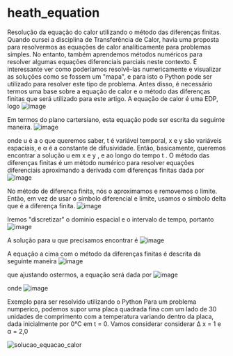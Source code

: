 # heath_equation
Resolução da equação do calor utilizando o método das diferenças finitas.
Quando cursei a disciplina de Transferência de Calor, havia uma proposta para resolvermos as equações de calor analiticamente para problemas simples. No entanto, também aprendemos métodos numéricos para resolver algumas equações diferenciais parciais neste contexto. É interessante ver como poderíamos resolvê-las numericamente e visualizar as soluções como se fossem um "mapa", e para isto o Python pode ser utilizado para resolver este tipo de problema.
Antes disso, é necessário termos uma base sobre a equação de calor e o método das diferenças finitas que será utilizado para este artigo. A equação de calor é uma EDP, logo
![image](https://github.com/maiarasalmaso/heath_equation/assets/91421583/46f03fb1-44f2-44ea-861d-b161cf435683)

Em termos do plano cartersiano, esta equação pode ser escrita da seguinte maneira.
![image](https://github.com/maiarasalmaso/heath_equation/assets/91421583/640df791-8f06-4cd7-9b2c-7d90f73db143)

onde u é a o que queremos saber, t é variável temporal, x e y são variáveis espaciais, e α é a constante de difusividade. Então, basicamente, queremos encontrar a solução u em x e y , e ao longo do tempo t .
O método das diferenças finitas é um método numérico para resolver equações diferenciais aproximando a derivada com diferenças finitas dada por
![image](https://github.com/maiarasalmaso/heath_equation/assets/91421583/f45e7ff3-9166-4132-bbbb-a1e41716c181)

No método de diferença finita, nós o aproximamos e removemos o limite. Então, em vez de usar o símbolo diferencial e limite, usamos o símbolo delta que é a diferença finita.
![image](https://github.com/maiarasalmaso/heath_equation/assets/91421583/86bb1f11-36bc-49c3-89cd-c51c15647a61)

Iremos "discretizar" o dominio espacial e o intervalo de tempo, portanto
![image](https://github.com/maiarasalmaso/heath_equation/assets/91421583/8d4d80f5-a9e6-4e26-8048-6f5c1ea9aa9d)

A solução para u que precisamos encontrar é 
![image](https://github.com/maiarasalmaso/heath_equation/assets/91421583/7e3caf9a-2657-496b-bbc2-31a0b849b002)

A equação a cima com o método da diferenças finitas é descrita da seguinte maneira
![image](https://github.com/maiarasalmaso/heath_equation/assets/91421583/5c25ad0c-0f23-405b-ac7f-e7ad5d5cb94b)

que ajustando ostermos, a equação será dada por 
![image](https://github.com/maiarasalmaso/heath_equation/assets/91421583/c9861a47-f451-47d9-b008-d9f995f69b83)

onde
![image](https://github.com/maiarasalmaso/heath_equation/assets/91421583/86481cce-1bc8-484a-a0a2-b758804b7648)

 Exemplo para ser resolvido utilizando o Python
Para um problema numperico, podemos supor uma placa quadrada fina com um lado de 30 unidades de comprimento com a temperatura variando dentro da placa, dada inicialmente por 0°C em t = 0. Vamos considerar considerar Δ x = 1 e α = 2,0

![solucao_equacao_calor](https://github.com/maiarasalmaso/heath_equation/assets/91421583/07dad76f-381d-4d9e-923c-6e6f7fb9e9f6)
